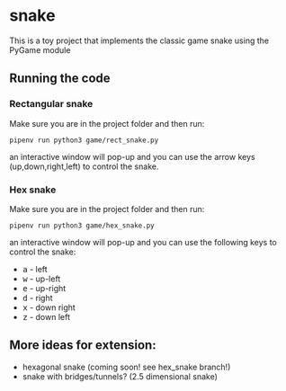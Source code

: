 # snake

This is a toy project that implements the classic game snake using the PyGame module

## Running the code
### Rectangular snake
Make sure you are in the project folder and then run:
```
pipenv run python3 game/rect_snake.py
```
an interactive window will pop-up and you can use the arrow keys (up,down,right,left) to control the snake. 

### Hex snake
Make sure you are in the project folder and then run:
```
pipenv run python3 game/hex_snake.py
```
an interactive window will pop-up and you can use the following keys to control the snake:
* <kbd>a</kbd> - left
* <kbd>w</kbd> - up-left
* <kbd>e</kbd> - up-right
* <kbd>d</kbd> - right
* <kbd>x</kbd> - down right
* <kbd>z</kbd> - down left


## More ideas for extension:
* hexagonal snake (coming soon! see hex_snake branch!)
* snake with bridges/tunnels? (2.5 dimensional snake)
